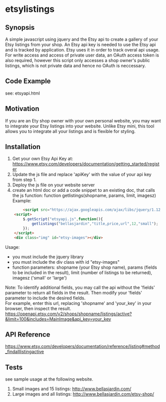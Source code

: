# etsylistings

## Synopsis
A simple javascript using jquery and the Etsy api to create a gallery of your Etsy listings from your shop.
An Etsy api key is needed to use the Etsy api and is tracked by application. Etsy uses it in order to track overal api usage. For write access and access of private user data, an OAuth access token is also required, however this script only accesses a shop owner's public listings, which is not private data and hence no OAuth is neccessary.

## Code Example
see: etsyapi.html

## Motivation
If you are an Ety shop owner with your own personal website, you may want to integrate your Etsy listings into your website.  Unlike Etsy mini, this tool allows you to integrate all your listings and is flexible for styling.

## Installation
1. Get your own Etsy Api Key at: https://www.etsy.com/developers/documentation/getting_started/register
2. Update the js file and replace 'apiKey' with the value of your api key from step 1.
3. Deploy the js file on your website server
4. create an html doc or add a code snippet to an existing doc, that calls the js function:  function getlistings(shopname, params, limit, imagesz)
Example:
```html
        <script src="https://ajax.googleapis.com/ajax/libs/jquery/1.12.2/jquery.min.js"></script>
	<script>	
		$.getScript("etsyapi.js",function(){
			getlistings("bellasjardin","title,price,url",12,"small");
		});			
	</script>
	<div class="img" id="etsy-images"></div>
```
Usage:
   - you must include the jquery library
   - you must include the div class with id "etsy-images"
   - function parameters:  shopname (your Etsy shop name), params (fields to be included in the result), limit (number of listings to be returned), imagesz ('small' or 'large')

Note: To identify additional fields, you may call the api without the 'fields' parameter to return all fields in the result.  Then modify your 'fields' parameter to include the desired fields.  
For example, enter this url, replacing 'shopname' and 'your_key' in your browser, then inspect the result.  https://openapi.etsy.com/v2/shops/shopname/listings/active?&limit=100&includes=MainImage&api_key=your_key


## API Reference
https://www.etsy.com/developers/documentation/reference/listing#method_findalllistingactive

## Tests
see sample usage at the following website.<br>
1. Small images and 15 listings:   http://www.bellasjardin.com/ <br>
2. Large images and all listings:  http://www.bellasjardin.com/etsy-shop/ <br>


